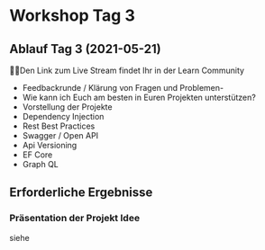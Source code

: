 # Workshop Tag 3

## Ablauf Tag 3 (2021-05-21)

💁‍♀️Den Link zum Live Stream findet Ihr in der Learn Community

- Feedbackrunde / Klärung von Fragen und Problemen- 
- Wie kann ich Euch am besten in Euren Projekten unterstützen?
- Vorstellung der Projekte    
- Dependency Injection
- Rest Best Practices
- Swagger / Open API
- Api Versioning
- EF Core
- Graph QL

## Erforderliche Ergebnisse

### Präsentation der Projekt Idee

siehe [](https://github.com/florianwachs/AspNetWebservicesCourse/blob/main/course/00_exam/readme.md#vorstellung-der-projektidee-und-use-cases)

